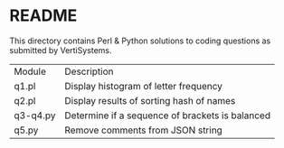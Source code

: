 # README

This directory contains Perl & Python solutions to coding questions as submitted by VertiSystems.

<table>
    <tr><td>Module</td><td>Description</td></tr>
    <tr><td>q1.pl</td><td>Display histogram of letter frequency</td></tr>
    <tr><td>q2.pl</td><td>Display results of sorting hash of names</td></tr>
    <tr><td>q3-q4.py</td><td>Determine if a sequence of brackets is balanced</td></tr>
    <tr><td>q5.py</td><td>Remove comments from JSON string</td></tr>
<table>

